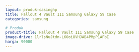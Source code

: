 ```yaml
---
layout: produk-casinghp
title: Fallout 4 Vault 111 Samsung Galaxy S9 Case
categories: samsung

# Produk
product-title: Fallout 4 Vault 111 Samsung Galaxy S9 Case
image-drive: 1lrlsNuJtdn-L6Ooi8VHJAB4PMpP1AFbI
harga: 90000
---
```


